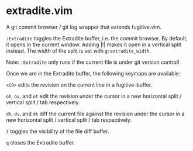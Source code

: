 extradite.vim
=============
A git commit browser / git log wrapper that extends fugitive.vim.

`:Extradite` toggles the Extradite buffer, i.e. the commit browser. By
default, it opens in the current window. Adding |!| makes it open in a vertical
split instead. The width of the split is set with `g:extradite_width`.

Note: `:Extradite` only runs if the current file is under git version control!

Once we are in the Extradite buffer, the following keymaps are available:

`<CR>` edits the revision on the current line in a fugitive-buffer.

`oh`, `ov`, and `ot` edit the revision under the cursor in a new horizontal
split / vertical split / tab respectively.

`dh`, `dv`, and `dt` diff the current file against the revision under the
cursor in a new horizontal split / vertical split / tab respectively.

`t` toggles the visibility of the file diff buffer.

`q` closes the Extradite buffer.
